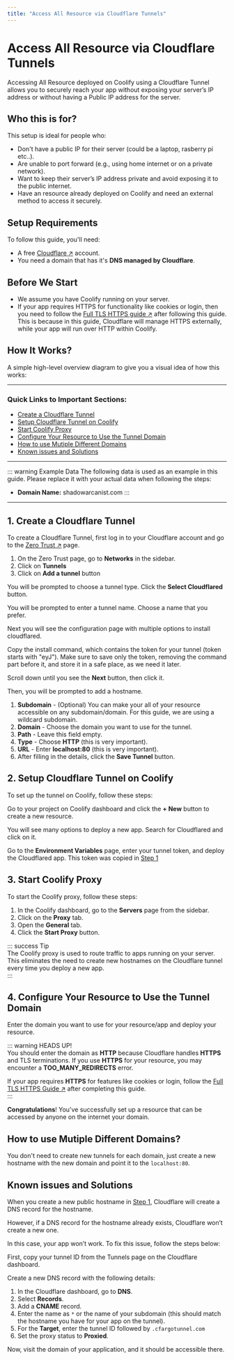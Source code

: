 ```yaml
---
title: "Access All Resource via Cloudflare Tunnels"
---
```


# Access All Resource via Cloudflare Tunnels
Accessing All Resource deployed on Coolify using a Cloudflare Tunnel allows you to securely reach your app without exposing your server’s IP address or without having a Public IP address for the server. 


## Who this is for?
This setup is ideal for people who:

- Don't have a public IP for their server (could be a laptop, rasberry pi etc..).
- Are unable to port forward (e.g., using home internet or on a private network).
- Want to keep their server’s IP address private and avoid exposing it to the public internet.
- Have an resource already deployed on Coolify and need an external method to access it securely.


## Setup Requirements
To follow this guide, you'll need:

- A free [Cloudflare ↗](https://cloudflare.com) account.
- You need a domain that has it's **DNS managed by Cloudflare**.


## Before We Start
- We assume you have Coolify running on your server.
- If your app requires HTTPS for functionality like cookies or login, then you need to follow the [Full TLS HTTPS guide ↗](/knowledge-base/cloudflare/tunnels/full-tls) after following this guide. This is because in this guide, Cloudflare will manage HTTPS externally, while your app will run over HTTP within Coolify.


## How It Works?
A simple high-level overview diagram to give you a visual idea of how this works:

<ZoomableImage src="/docs/images/knowledge-base/cf-tunnel/all-resource/high-level-diagram.webp" />

---

### Quick Links to Important Sections:
- [Create a Cloudflare Tunnel](#_1-create-a-cloudflare-tunnel)
- [Setup Cloudflare Tunnel on Coolify](#_2-setup-cloudflare-tunnel-on-coolify)
- [Start Coolify Proxy](#_3-start-coolify-proxy)
- [Configure Your Resource to Use the Tunnel Domain](#_4-configure-your-resource-to-use-the-tunnel-domain)
- [How to use Mutiple Different Domains](#how-to-use-mutiple-different-domains)
- [Known issues and Solutions](#known-issues-and-solutions)

---

::: warning Example Data
  The following data is used as an example in this guide. Please replace it with your actual data when following the steps:
  
  - **Domain Name:** shadowarcanist.com
:::

---


## 1. Create a Cloudflare Tunnel
To create a Cloudflare Tunnel, first log in to your Cloudflare account and go to the [Zero Trust ↗](https://one.dash.cloudflare.com/) page.

<ZoomableImage src="/docs/images/knowledge-base/cf-tunnel/all-resource/1.webp" />

1. On the Zero Trust page, go to **Networks** in the sidebar.
2. Click on **Tunnels**
3. Click on **Add a tunnel** button

You will be prompted to choose a tunnel type. Click the **Select Cloudflared** button.

<ZoomableImage src="/docs/images/knowledge-base/cf-tunnel/all-resource/2.webp" />

You will be prompted to enter a tunnel name. Choose a name that you prefer.

<ZoomableImage src="/docs/images/knowledge-base/cf-tunnel/all-resource/3.webp" />

Next you will see the configuration page with multiple options to install cloudflared.

<ZoomableImage src="/docs/images/knowledge-base/cf-tunnel/all-resource/4.webp" />

Copy the install command, which contains the token for your tunnel (token starts with "eyJ"). Make sure to save only the token, removing the command part before it, and store it in a safe place, as we need it later.

<ZoomableImage src="/docs/images/knowledge-base/cf-tunnel/all-resource/5.webp" />

Scroll down until you see the **Next** button, then click it.

Then, you will be prompted to add a hostname.

<ZoomableImage src="/docs/images/knowledge-base/cf-tunnel/all-resource/6.webp" />

1. **Subdomain** - (Optional) You can make your all of your resource accessible on any subdomain/domain. For this guide, we are using a wildcard subdomain.
2. **Domain** - Choose the domain you want to use for the tunnel.
3. **Path** - Leave this field empty.
4. **Type** - Choose **HTTP** (this is very important).
5. **URL** - Enter **localhost:80** (this is very important).
6. After filling in the details, click the **Save Tunnel** button.


## 2. Setup Cloudflare Tunnel on Coolify
To set up the tunnel on Coolify, follow these steps:

<ZoomableImage src="/docs/images/knowledge-base/cf-tunnel/all-resource/7.webp" />

Go to your project on Coolify dashboard and click the **+ New** button to create a new resource.

<ZoomableImage src="/docs/images/knowledge-base/cf-tunnel/all-resource/8.webp" />

You will see many options to deploy a new app. Search for Cloudflared and click on it.

<ZoomableImage src="/docs/images/knowledge-base/cf-tunnel/all-resource/9.webp" />

Go to the **Environment Variables** page, enter your tunnel token, and deploy the Cloudflared app. This token was copied in [Step 1](#_1-create-a-cloudflare-tunnel)


## 3. Start Coolify Proxy
To start the Coolify proxy, follow these steps:

<ZoomableImage src="/docs/images/knowledge-base/cf-tunnel/all-resource/10.webp" />

1. In the Coolify dashboard, go to the **Servers** page from the sidebar.  
2. Click on the **Proxy** tab.  
3. Open the **General** tab.  
4. Click the **Start Proxy** button.  

::: success Tip  
  The Coolify proxy is used to route traffic to apps running on your server. This eliminates the need to create new hostnames on the Cloudflare tunnel every time you deploy a new app.  
:::

## 4. Configure Your Resource to Use the Tunnel Domain
Enter the domain you want to use for your resource/app and deploy your resource.

<ZoomableImage src="/docs/images/knowledge-base/cf-tunnel/all-resource/11.webp" />

::: warning HEADS UP!  
  You should enter the domain as **HTTP** because Cloudflare handles **HTTPS** and TLS terminations. If you use **HTTPS** for your resource, you may encounter a **TOO_MANY_REDIRECTS** error.  

  If your app requires **HTTPS** for features like cookies or login, follow the [Full TLS HTTPS Guide ↗](/knowledge-base/cloudflare/tunnels/full-tls) after completing this guide.  
:::

**Congratulations**! You've successfully set up a resource that can be accessed by anyone on the internet your domain.


## How to use Mutiple Different Domains?
You don't need to create new tunnels for each domain, just create a new hostname with the new domain and point it to the `localhost:80`.

<ZoomableImage src="/docs/images/knowledge-base/cf-tunnel/all-resource/12.webp" />


## Known issues and Solutions
When you create a new public hostname in [Step 1](#_1-create-a-cloudflare-tunnel), Cloudflare will create a DNS record for the hostname. 

However, if a DNS record for the hostname already exists, Cloudflare won’t create a new one. 

In this case, your app won’t work. To fix this issue, follow the steps below:

<ZoomableImage src="/docs/images/knowledge-base/cf-tunnel/all-resource/13.webp" />

First, copy your tunnel ID from the Tunnels page on the Cloudflare dashboard.

<ZoomableImage src="/docs/images/knowledge-base/cf-tunnel/all-resource/14.webp" />

Create a new DNS record with the following details:

1. In the Cloudflare dashboard, go to **DNS**.
2. Select **Records**.
3. Add a **CNAME** record.
4. Enter the name as `*` or the name of your subdomain (this should match the hostname you have for your app on the tunnel).
5. For the **Target**, enter the tunnel ID followed by `.cfargotunnel.com`
6. Set the proxy status to **Proxied**.

Now, visit the domain of your application, and it should be accessible there.